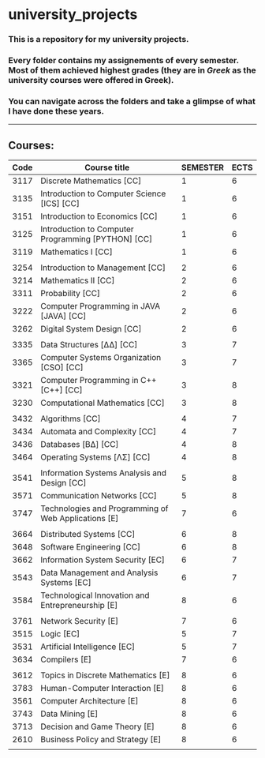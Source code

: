 # university_projects
### This is a repository for my university projects.
### Every folder contains my assignements of every semester. Most of them achieved **highest grades** (they are in *Greek* as the university courses were offered in Greek). 
### You can navigate across the folders and take a glimpse of what I have done these years.
---
## Courses:

| Code   | Course title                                        |SEMESTER|ECTS|               
|--------|-----------------------------------------------------|-------|-----|
| 3117   |  Discrete Mathematics [CC]                          | 1     | 6   |
| 3135   |  Introduction to Computer Science [ICS] [CC]        | 1     | 6   |
| 3151   |  Introduction to Economics [CC]                     | 1     | 6   |
| 3125   |  Introduction to Computer Programming [PYTHON] [CC] | 1     | 6   |
| 3119   |  Mathematics I [CC]                                 | 1     | 6   |
|||||
| 3254   |  Introduction to Management [CC]                    | 2     | 6   |
| 3214   |  Mathematics II [CC]                                | 2     | 6   |
| 3311   |  Probability [CC]                                   | 2     | 6   |
| 3222   |  Computer Programming in JAVA [JAVA] [CC]           | 2     | 6   |
| 3262   |  Digital System Design [CC]                         | 2     | 6   |
|||||
| 3335   |  Data Structures [ΔΔ] [CC]                          | 3     | 7   | 
| 3365   |  Computer Systems Organization [CSO] [CC]           | 3     | 7   |
| 3321   |  Computer Programming in C++ [C++] [CC]             | 3     | 8   | 
| 3230   |  Computational Mathematics [CC]                     | 3     | 8   |
||||| 
| 3432   |  Algorithms [CC]                                    | 4     | 7   | 
| 3434   |  Automata and Complexity [CC]                       | 4     | 7   | 
| 3436   |  Databases [ΒΔ] [CC]                                | 4     | 8   | 
| 3464   |  Operating Systems [ΛΣ] [CC]                        | 4     | 8   | 
|||||
| 3541   |  Information Systems Analysis and Design [CC]       | 5     | 8   | 
| 3571   |  Communication Networks [CC]                        | 5     | 8   |
| 3747   |  Technologies and Programming of Web Applications [E]| 7    | 6   |
|||||
| 3664   |  Distributed Systems [CC]                           | 6     | 8   | 
| 3648   |  Software Engineering [CC]                          | 6     | 8   | 
| 3662   |  Information System Security [EC]                   | 6     | 7   | 
| 3543   |  Data Management and Analysis Systems [EC]          | 6     | 7   |
| 3584   |  Technological Innovation and Entrepreneurship [E]  | 8     | 6   | 
|||||
| 3761   |  Network Security [E]                               | 7     | 6   |
| 3515   |  Logic [EC]                                         | 5     | 7   | 
| 3531   |  Artificial Intelligence [EC]                       | 5     | 7   | 
| 3634   |  Compilers [E]                                      | 7     | 6   | 
|||||
| 3612   |  Topics in Discrete Mathematics [E]                 | 8     | 6   | 
| 3783   |  Human-Computer Interaction [E]                     | 8     | 6   | 
| 3561   |  Computer Architecture [E]                          | 8     | 6   | 
| 3743   |  Data Mining [E]                                    | 8     | 6   | 
| 3713   |  Decision and Game Theory [E]                       | 8     | 6   | 
| 2610   |  Business Policy and Strategy [E]                   | 8     | 6   | 
|||||
